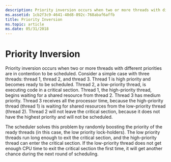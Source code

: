 ```yaml
---
description: Priority inversion occurs when two or more threads with different priorities are in contention to be scheduled.
ms.assetid: 1cb2f3c9-4641-40d8-892c-768abaf6affb
title: Priority Inversion
ms.topic: article
ms.date: 05/31/2018
---
```


# Priority Inversion

Priority inversion occurs when two or more threads with different priorities are in contention to be scheduled. Consider a simple case with three threads: thread 1, thread 2, and thread 3. Thread 1 is high priority and becomes ready to be scheduled. Thread 2, a low-priority thread, is executing code in a critical section. Thread 1, the high-priority thread, begins waiting for a shared resource from thread 2. Thread 3 has medium priority. Thread 3 receives all the processor time, because the high-priority thread (thread 1) is waiting for shared resources from the low-priority thread (thread 2). Thread 2 will not leave the critical section, because it does not have the highest priority and will not be scheduled.

The scheduler solves this problem by randomly boosting the priority of the ready threads (in this case, the low priority lock-holders). The low priority threads run long enough to exit the critical section, and the high-priority thread can enter the critical section. If the low-priority thread does not get enough CPU time to exit the critical section the first time, it will get another chance during the next round of scheduling.

 

 



